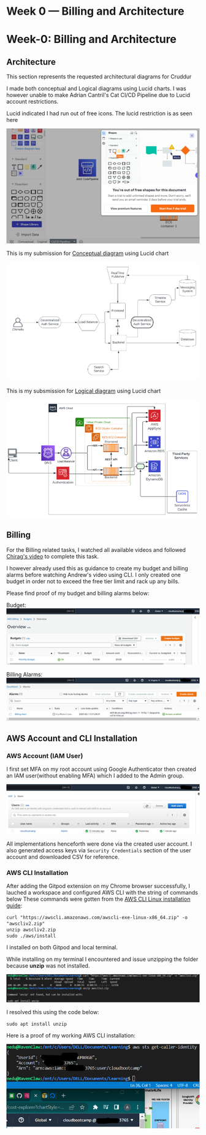 # Week 0 — Billing and Architecture

# Week-0: Billing and Architecture
## Architecture
This section represents the requested architectural diagrams for Cruddur

I made both conceptual and Logical diagrams using Lucid charts.
I was however unable to make Adrian Cantril's Cat CI/CD Pipeline due to Lucid account restrictions. 

Lucid indicated I had run out of free icons. The lucid restriction is as seen here

 ![lucid error](images/Lucid%20error.png)

This is my submission for [Conceptual diagram](https://lucid.app/lucidchart/c50b264f-e17b-495d-9a39-5c23ddbec7a0/edit?viewport_loc=-2394%2C-322%2C2606%2C1216%2C0_0&invitationId=inv_09077203-7296-45c4-a02d-c4c66242c2c7) using Lucid chart 

![here](images/conceptual%20diagram.png)

This is my subsmission for [Logical diagram](https://lucid.app/lucidchart/c50b264f-e17b-495d-9a39-5c23ddbec7a0/edit?viewport_loc=-594%2C-151%2C2222%2C1037%2CLvNx.WRbXoQp&invitationId=inv_09077203-7296-45c4-a02d-c4c66242c2c7) using Lucid chart  

![here](images/Logical%20Diagram.png)

## Billing
For the Billing related tasks, I watched all available videos and followed [Chirag's video](https://www.youtube.com/watch?v=OVw3RrlP-sI&list=PLBfufR7vyJJ7k25byhRXJldB5AiwgNnWv&index=13) to complete this task.

I however already used this as guidance to create my budget and billing alarms before watching Andrew's video using CLI. I only created one budget in order not to exceed the free tier limit and rack up any bills.

Please find proof of my budget and billing alarms below:

Budget:
![Budget](images/Monthly%20budget.png)


Billing Alarms:
![Billing Alarms](images/Billing%20alarm.png)

## AWS Account and CLI Installation

### AWS Account (IAM User)
I first set MFA on my root account using Google Authenticator then created an IAM user(without enabling MFA) which I added to the Admin group. 

![here](images/IAM%20User.png)

All implementations henceforth were done via the created user account.
I also generated access keys via `Security Credentials` section of the user account and downloaded CSV for reference.

### AWS CLI Installation
After adding the Gitpod extension on my Chrome browser successfully, I lauched a workspace and configured AWS CLI with the string of commands below
These commands were gotten from the [AWS CLI Linux installation guide](https://docs.aws.amazon.com/cli/latest/userguide/getting-started-install.html):

```
curl "https://awscli.amazonaws.com/awscli-exe-linux-x86_64.zip" -o "awscliv2.zip"
unzip awscliv2.zip
sudo ./aws/install
```

I installed on both Gitpod and local terminal.

While installing on my terminal I encountered and issue unzipping the folder because **unzip** was not installed.

![](images/unzip%20error.png)

I resolved this using the code below:

```
sudo apt install unzip
```
Here is a proof of my working AWS CLI installation:

![AWS CLI installation](images/awsidentity.png)


